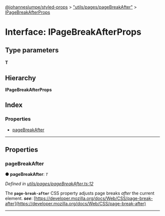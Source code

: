 [@johanneslumpe/styled-props](../README.md) > ["utils/pages/pageBreakAfter"](../modules/_utils_pages_pagebreakafter_.md) > [IPageBreakAfterProps](../interfaces/_utils_pages_pagebreakafter_.ipagebreakafterprops.md)

# Interface: IPageBreakAfterProps

## Type parameters
#### T 
## Hierarchy

**IPageBreakAfterProps**

## Index

### Properties

* [pageBreakAfter](_utils_pages_pagebreakafter_.ipagebreakafterprops.md#pagebreakafter)

---

## Properties

<a id="pagebreakafter"></a>

###  pageBreakAfter

**● pageBreakAfter**: *`T`*

*Defined in [utils/pages/pageBreakAfter.ts:12](https://github.com/johanneslumpe/styled-props/blob/3abf398/src/utils/pages/pageBreakAfter.ts#L12)*

The **`page-break-after`** CSS property adjusts page breaks _after_ the current element.
*__see__*: [https://developer.mozilla.org/docs/Web/CSS/page-break-after](https://developer.mozilla.org/docs/Web/CSS/page-break-after)

___

